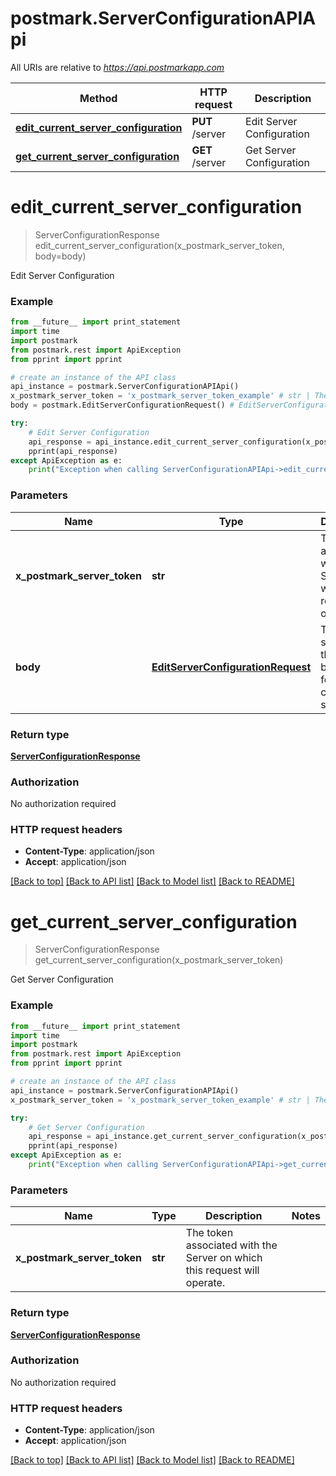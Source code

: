 # postmark.ServerConfigurationAPIApi

All URIs are relative to *https://api.postmarkapp.com*

Method | HTTP request | Description
------------- | ------------- | -------------
[**edit_current_server_configuration**](ServerConfigurationAPIApi.md#edit_current_server_configuration) | **PUT** /server | Edit Server Configuration
[**get_current_server_configuration**](ServerConfigurationAPIApi.md#get_current_server_configuration) | **GET** /server | Get Server Configuration


# **edit_current_server_configuration**
> ServerConfigurationResponse edit_current_server_configuration(x_postmark_server_token, body=body)

Edit Server Configuration

### Example 
```python
from __future__ import print_statement
import time
import postmark
from postmark.rest import ApiException
from pprint import pprint

# create an instance of the API class
api_instance = postmark.ServerConfigurationAPIApi()
x_postmark_server_token = 'x_postmark_server_token_example' # str | The token associated with the Server on which this request will operate.
body = postmark.EditServerConfigurationRequest() # EditServerConfigurationRequest | The settings that should be modified for the current server. (optional)

try: 
    # Edit Server Configuration
    api_response = api_instance.edit_current_server_configuration(x_postmark_server_token, body=body)
    pprint(api_response)
except ApiException as e:
    print("Exception when calling ServerConfigurationAPIApi->edit_current_server_configuration: %s\n" % e)
```

### Parameters

Name | Type | Description  | Notes
------------- | ------------- | ------------- | -------------
 **x_postmark_server_token** | **str**| The token associated with the Server on which this request will operate. | 
 **body** | [**EditServerConfigurationRequest**](EditServerConfigurationRequest.md)| The settings that should be modified for the current server. | [optional] 

### Return type

[**ServerConfigurationResponse**](ServerConfigurationResponse.md)

### Authorization

No authorization required

### HTTP request headers

 - **Content-Type**: application/json
 - **Accept**: application/json

[[Back to top]](#) [[Back to API list]](../README.md#documentation-for-api-endpoints) [[Back to Model list]](../README.md#documentation-for-models) [[Back to README]](../README.md)

# **get_current_server_configuration**
> ServerConfigurationResponse get_current_server_configuration(x_postmark_server_token)

Get Server Configuration

### Example 
```python
from __future__ import print_statement
import time
import postmark
from postmark.rest import ApiException
from pprint import pprint

# create an instance of the API class
api_instance = postmark.ServerConfigurationAPIApi()
x_postmark_server_token = 'x_postmark_server_token_example' # str | The token associated with the Server on which this request will operate.

try: 
    # Get Server Configuration
    api_response = api_instance.get_current_server_configuration(x_postmark_server_token)
    pprint(api_response)
except ApiException as e:
    print("Exception when calling ServerConfigurationAPIApi->get_current_server_configuration: %s\n" % e)
```

### Parameters

Name | Type | Description  | Notes
------------- | ------------- | ------------- | -------------
 **x_postmark_server_token** | **str**| The token associated with the Server on which this request will operate. | 

### Return type

[**ServerConfigurationResponse**](ServerConfigurationResponse.md)

### Authorization

No authorization required

### HTTP request headers

 - **Content-Type**: application/json
 - **Accept**: application/json

[[Back to top]](#) [[Back to API list]](../README.md#documentation-for-api-endpoints) [[Back to Model list]](../README.md#documentation-for-models) [[Back to README]](../README.md)

